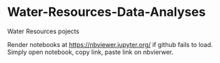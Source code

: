 # Water-Resources-Data-Analyses
Water Resources pojects


Render notebooks at https://nbviewer.jupyter.org/ if github fails to load. Simply open notebook, copy link, paste link on nbvierwer.
